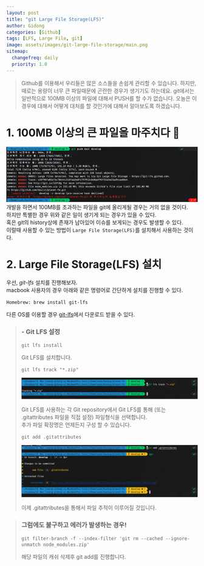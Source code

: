```yaml
---
layout: post
title: "git Large File Storage(LFS)"
author: Gidong
categories: [Github]
tags: [LFS, Large File, git]
image: assets/images/git-large-file-storage/main.png
sitemap:
  changefreq: daily
  priority: 1.0
---
```


> Github를 이용해서 우리들은 많은 소스들을 손쉽게 관리할 수 있습니다. 하지만, 때로는 용량이 너무 큰 파일때문에 곤란한 경우가 생기기도 하는데요. git에서는 일반적으로 100MB 이상의 파일에 대해서 PUSH를 할 수가 없습니다. 오늘은 이 경우에 대해서 어떻게 대처를 할 것인가에 대해서 알아보도록 하겠습니다.

# 1. 100MB 이상의 큰 파일을 마주치다 📌

![/assets/images/git-large-file-storage/1.png](/assets/images/git-large-file-storage/1.png)
개발을 하면서 100MB를 초과하는 파일을 git에 올리게될 경우는 거의 없을 것이다.  
하지만 특별한 경우 위와 같은 일이 생기게 되는 경우가 있을 수 있다.  
혹은 git의 history상에 존재가 남아있어 이슈를 보게되는 경우도 발생할 수 있다.  
이럴때 사용할 수 있는 방법이 `Large File Storage(LFS)`를 설치해서 사용하는 것이다.

# 2. Large File Storage(LFS) 설치

우선, _git-lfs_ 설치를 진행해보자.  
macbook 사용자의 경우 아래와 같은 명령어로 간단하게 설치를 진행할 수 있다.

```CMD
Homebrew: brew install git-lfs
```

다른 OS를 이용할 경우 [git-lfs](https://git-lfs.github.com/)에서 다운로드 받을 수 있다.

> ### - Git LFS 설정
>
> ```CMD
> git lfs install
> ```
>
> Git LFS를 설치합니다.
>
> ```CMD
> git lfs track "*.zip"
> ```
>
> ![/assets/images/git-large-file-storage/2.png](/assets/images/git-large-file-storage/2.png)
>
> Git LFS를 사용하는 각 Git repository에서 Git LFS를 통해 (또는 .gitattributes 파일을 직접 설정) 파일형식을 선택합니다.  
> 추가 파일 확장명은 언제든지 구성 할 수 있습니다.
>
> ```CMD
> git add .gitattributes
> ```
>
> ![/assets/images/git-large-file-storage/3.png](/assets/images/git-large-file-storage/3.png)
>
> 이제 .gitattributes을 통해서 파일 추적이 이루어질 것입니다.

> ### 그럼에도 불구하고 에러가 발생하는 경우!
>
> ```CMD
> git filter-branch -f --index-filter 'git rm --cached --ignore-unmatch node_modules.zip'
> ```
>
> 해당 파일의 캐쉬 삭제후 git add를 진행합니다.
